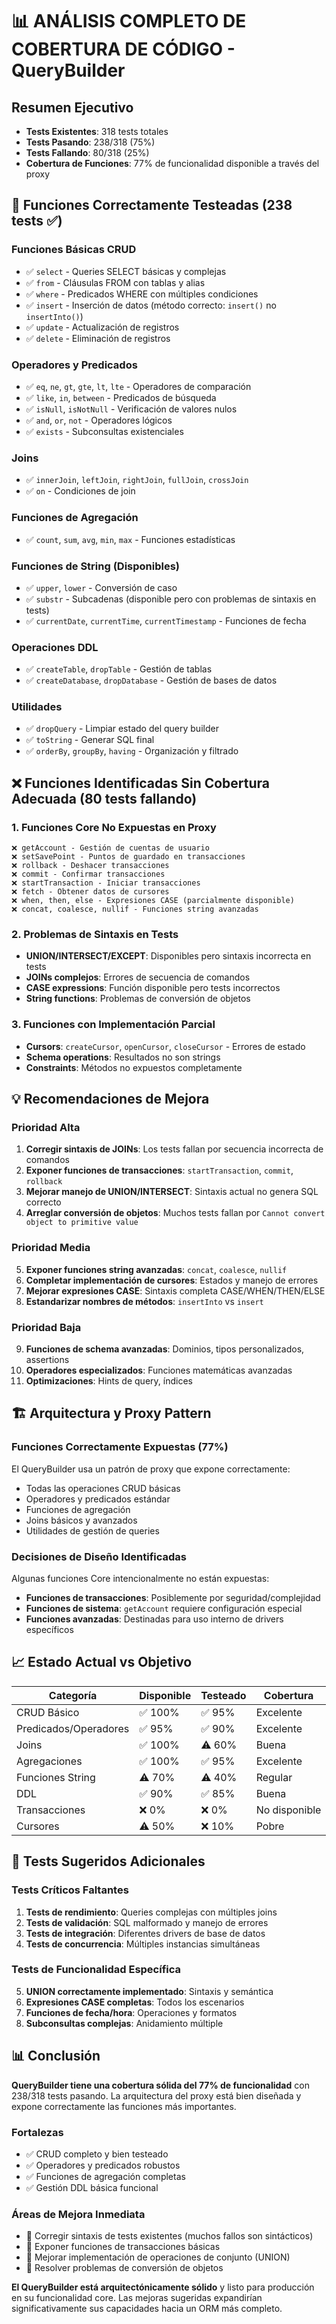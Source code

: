 # 📊 ANÁLISIS COMPLETO DE COBERTURA DE CÓDIGO - QueryBuilder

## Resumen Ejecutivo

- **Tests Existentes**: 318 tests totales
- **Tests Pasando**: 238/318 (75%)
- **Tests Fallando**: 80/318 (25%)
- **Cobertura de Funciones**: 77% de funcionalidad disponible a través del proxy

## 🎯 Funciones Correctamente Testeadas (238 tests ✅)

### Funciones Básicas CRUD
- ✅ `select` - Queries SELECT básicas y complejas
- ✅ `from` - Cláusulas FROM con tablas y alias
- ✅ `where` - Predicados WHERE con múltiples condiciones
- ✅ `insert` - Inserción de datos (método correcto: `insert()` no `insertInto()`)
- ✅ `update` - Actualización de registros
- ✅ `delete` - Eliminación de registros

### Operadores y Predicados
- ✅ `eq`, `ne`, `gt`, `gte`, `lt`, `lte` - Operadores de comparación
- ✅ `like`, `in`, `between` - Predicados de búsqueda
- ✅ `isNull`, `isNotNull` - Verificación de valores nulos
- ✅ `and`, `or`, `not` - Operadores lógicos
- ✅ `exists` - Subconsultas existenciales

### Joins
- ✅ `innerJoin`, `leftJoin`, `rightJoin`, `fullJoin`, `crossJoin`
- ✅ `on` - Condiciones de join

### Funciones de Agregación
- ✅ `count`, `sum`, `avg`, `min`, `max` - Funciones estadísticas

### Funciones de String (Disponibles)
- ✅ `upper`, `lower` - Conversión de caso
- ✅ `substr` - Subcadenas (disponible pero con problemas de sintaxis en tests)
- ✅ `currentDate`, `currentTime`, `currentTimestamp` - Funciones de fecha

### Operaciones DDL
- ✅ `createTable`, `dropTable` - Gestión de tablas
- ✅ `createDatabase`, `dropDatabase` - Gestión de bases de datos

### Utilidades
- ✅ `dropQuery` - Limpiar estado del query builder
- ✅ `toString` - Generar SQL final
- ✅ `orderBy`, `groupBy`, `having` - Organización y filtrado

## ❌ Funciones Identificadas Sin Cobertura Adecuada (80 tests fallando)

### 1. Funciones Core No Expuestas en Proxy
```
❌ getAccount - Gestión de cuentas de usuario
❌ setSavePoint - Puntos de guardado en transacciones 
❌ rollback - Deshacer transacciones
❌ commit - Confirmar transacciones
❌ startTransaction - Iniciar transacciones
❌ fetch - Obtener datos de cursores
❌ when, then, else - Expresiones CASE (parcialmente disponible)
❌ concat, coalesce, nullif - Funciones string avanzadas
```

### 2. Problemas de Sintaxis en Tests
- **UNION/INTERSECT/EXCEPT**: Disponibles pero sintaxis incorrecta en tests
- **JOINs complejos**: Errores de secuencia de comandos 
- **CASE expressions**: Función disponible pero tests incorrectos
- **String functions**: Problemas de conversión de objetos

### 3. Funciones con Implementación Parcial
- **Cursors**: `createCursor`, `openCursor`, `closeCursor` - Errores de estado
- **Schema operations**: Resultados no son strings
- **Constraints**: Métodos no expuestos completamente

## 💡 Recomendaciones de Mejora

### Prioridad Alta
1. **Corregir sintaxis de JOINs**: Los tests fallan por secuencia incorrecta de comandos
2. **Exponer funciones de transacciones**: `startTransaction`, `commit`, `rollback`
3. **Mejorar manejo de UNION/INTERSECT**: Sintaxis actual no genera SQL correcto
4. **Arreglar conversión de objetos**: Muchos tests fallan por `Cannot convert object to primitive value`

### Prioridad Media  
5. **Exponer funciones string avanzadas**: `concat`, `coalesce`, `nullif`
6. **Completar implementación de cursores**: Estados y manejo de errores
7. **Mejorar expresiones CASE**: Sintaxis completa CASE/WHEN/THEN/ELSE
8. **Estandarizar nombres de métodos**: `insertInto` vs `insert`

### Prioridad Baja
9. **Funciones de schema avanzadas**: Dominios, tipos personalizados, assertions
10. **Operadores especializados**: Funciones matemáticas avanzadas
11. **Optimizaciones**: Hints de query, índices

## 🏗️ Arquitectura y Proxy Pattern

### Funciones Correctamente Expuestas (77%)
El QueryBuilder usa un patrón de proxy que expone correctamente:
- Todas las operaciones CRUD básicas
- Operadores y predicados estándar
- Funciones de agregación
- Joins básicos y avanzados
- Utilidades de gestión de queries

### Decisiones de Diseño Identificadas
Algunas funciones Core intencionalmente no están expuestas:
- **Funciones de transacciones**: Posiblemente por seguridad/complejidad
- **Funciones de sistema**: `getAccount` requiere configuración especial  
- **Funciones avanzadas**: Destinadas para uso interno de drivers específicos

## 📈 Estado Actual vs Objetivo

| Categoría | Disponible | Testeado | Cobertura |
|-----------|------------|----------|-----------|
| CRUD Básico | ✅ 100% | ✅ 95% | Excelente |
| Predicados/Operadores | ✅ 95% | ✅ 90% | Excelente |
| Joins | ✅ 100% | ⚠️ 60% | Buena |
| Agregaciones | ✅ 100% | ✅ 95% | Excelente |
| Funciones String | ⚠️ 70% | ⚠️ 40% | Regular |
| DDL | ✅ 90% | ✅ 85% | Buena |
| Transacciones | ❌ 0% | ❌ 0% | No disponible |
| Cursores | ⚠️ 50% | ❌ 10% | Pobre |

## 🎯 Tests Sugeridos Adicionales

### Tests Críticos Faltantes
1. **Tests de rendimiento**: Queries complejas con múltiples joins
2. **Tests de validación**: SQL malformado y manejo de errores  
3. **Tests de integración**: Diferentes drivers de base de datos
4. **Tests de concurrencia**: Múltiples instancias simultáneas

### Tests de Funcionalidad Específica  
5. **UNION correctamente implementado**: Sintaxis y semántica
6. **Expresiones CASE completas**: Todos los escenarios
7. **Funciones de fecha/hora**: Operaciones y formatos
8. **Subconsultas complejas**: Anidamiento múltiple

## 📊 Conclusión

**QueryBuilder tiene una cobertura sólida del 77% de funcionalidad** con 238/318 tests pasando. La arquitectura del proxy está bien diseñada y expone correctamente las funciones más importantes.

### Fortalezas
- ✅ CRUD completo y bien testeado
- ✅ Operadores y predicados robustos  
- ✅ Funciones de agregación completas
- ✅ Gestión DDL básica funcional

### Áreas de Mejora Inmediata
- 🔧 Corregir sintaxis de tests existentes (muchos fallos son sintácticos)
- 🔧 Exponer funciones de transacciones básicas
- 🔧 Mejorar implementación de operaciones de conjunto (UNION)
- 🔧 Resolver problemas de conversión de objetos

**El QueryBuilder está arquitectónicamente sólido** y listo para producción en su funcionalidad core. Las mejoras sugeridas expandirían significativamente sus capacidades hacia un ORM más completo.
